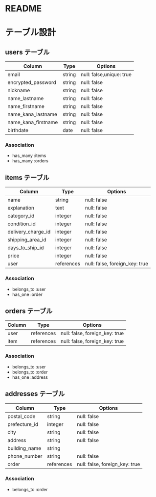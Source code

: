 # README

# テーブル設計

## users テーブル

| Column              | Type    | Options                 |
| ------------------- | ------- | ----------------------- |
| email               | string  | null: false,unique: true|
| encrypted_password  | string  | null: false             |
| nickname            | string  | null: false             |
| name_lastname       | string  | null: false             |
| name_firstname      | string  | null: false             |
| name_kana_lastname  | string  | null: false             |
| name_kana_firstname | string  | null: false             |
| birthdate           | date    | null: false             |

### Association
- has_many :items
- has_many :orders

## items テーブル

| Column             | Type       | Options               |
| ------------------ | ---------- | --------------------- |
| name               | string     | null: false           |
| explanation        | text       | null: false           |
| category_id        | integer    | null: false           |
| condition_id       | integer    | null: false           |
| delivery_charge_id | integer    | null: false           |
| shipping_area_id   | integer    | null: false           |
| days_to_ship_id    | integer    | null: false           |
| price              | integer    | null: false           |
| user               | references | null: false, foreign_key: true |

### Association
- belongs_to :user
- has_one :order

## orders テーブル

| Column     | Type       | Options                         |
| ---------- | ---------- | ------------------------------- |
| user       | references | null: false, foreign_key: true  |
| item       | references | null: false, foreign_key: true  |

### Association
- belongs_to :user
- belongs_to :order
- has_one :address



## addresses テーブル

| Column             | Type       | Options               |
| ------------------ | ---------- | --------------------- |
| postal_code        | string     | null: false           |
| prefecture_id      | integer    | null: false           |
| city               | string     | null: false           |
| address            | string     | null: false           |
| building_name      | string     |                       |
| phone_number       | string     | null: false           |
| order              | references | null: false, foreign_key: true  |

### Association
- belongs_to :order
